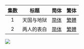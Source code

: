 

| 集数 | 标题 | 简体 | 繁体 |
| :--: | :--: | :--: | :--: |
| 1 | 天国与地狱 | [简体](https://raw.githubusercontent.com/SweetSub/SweetSub/master/Archive/Heavenly%20Delusion/%5BSweetSub%5D%20Heavenly%20Delusion%20-%2001.chs.ass) | [繁體](https://raw.githubusercontent.com/SweetSub/SweetSub/master/Archive/Heavenly%20Delusion/%5BSweetSub%5D%20Heavenly%20Delusion%20-%2001.cht.ass) |
| 2 | 两人的表白 | [简体](https://raw.githubusercontent.com/SweetSub/SweetSub/master/Archive/Heavenly%20Delusion/%5BSweetSub%5D%20Heavenly%20Delusion%20-%2002.chs.ass) | [繁體](https://raw.githubusercontent.com/SweetSub/SweetSub/master/Archive/Heavenly%20Delusion/%5BSweetSub%5D%20Heavenly%20Delusion%20-%2002.cht.ass) |




![](https://p.sda1.dev/10/f7a1a955d93b850056eb30c441048c29/tdm_poster_v1.png)